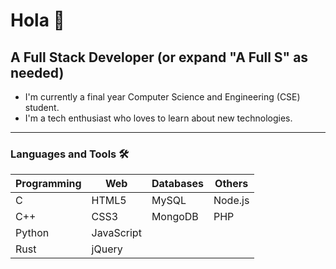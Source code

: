 # Hola 👋

## A Full Stack Developer (or expand "A Full S" as needed)

- I'm currently a final year Computer Science and Engineering (CSE) student.
- I'm a tech enthusiast who loves to learn about new technologies.

---

### Languages and Tools 🛠️

| **Programming** | **Web**        | **Databases**  | **Others**     |
|------------------|----------------|----------------|----------------|
| C                | HTML5          | MySQL          | Node.js        |
| C++              | CSS3           | MongoDB        | PHP            |
| Python           | JavaScript     |                |                |
| Rust             | jQuery         |                |                |
